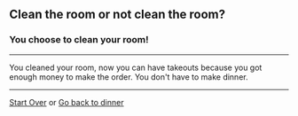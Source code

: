 ## Clean the room or not clean the room?
### You choose to clean your room!
---

You cleaned your room, now you can have takeouts because you got enough money to make the order. You don't have to make dinner. 

---
[Start Over](../cooking-food.md)
or
[Go back to dinner](dinner.md)
